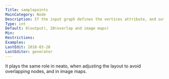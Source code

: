 ```yaml
---
Title: samplepoints
MainCategory: Node
Description: If the input graph defines the vertices attribute, and output is dot or xdot, this gives the number of points used for a node whose shape is a circle or ellipse.
Type: int
Default: 8(output), 20(overlap and image maps)
Min: 
Restrictions: 
Examples: 
LastEdit: 2018-03-28
LastEditor: generator
---
```


It plays the same role in neato, when adjusting the layout to avoid overlapping nodes, and in image maps.
